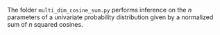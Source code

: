 The folder `multi_dim_cosine_sum.py` performs inference on the *n* parameters of a univariate probability distribution given by a normalized sum of *n* squared cosines.
